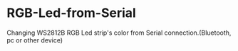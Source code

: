 # RGB-Led-from-Serial
Changing WS2812B RGB Led strip's color from Serial connection.(Bluetooth, pc or other device)
